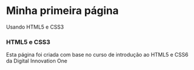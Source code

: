 # Minha primeira página
Usando HTML5 e CSS3

### HTML5 e CSS3
Esta página foi criada com base no curso de introdução ao HTML5 e CSS6 da Digital Innovation One
